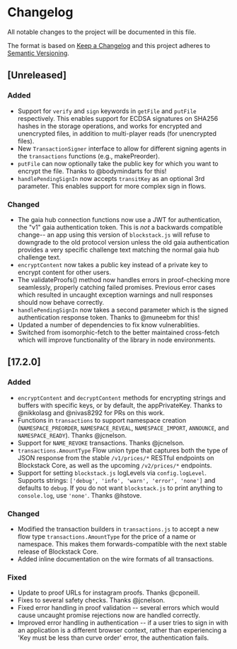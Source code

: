 # Changelog
All notable changes to the project will be documented in this file.

The format is based on [Keep a Changelog](https://keepachangelog.com/en/1.0.0/)
and this project adheres to [Semantic Versioning](https://semver.org/spec/v2.0.0.html).

## [Unreleased]

### Added

- Support for `verify` and `sign` keywords in `getFile` and `putFile`
  respectively. This enables support for ECDSA signatures on SHA256
  hashes in the storage operations, and works for encrypted and
  unencrypted files, in addition to multi-player reads (for
  unencrypted files).
- New `TransactionSigner` interface to allow for different signing agents
  in the `transactions` functions (e.g., makePreorder).
- `putFile` can now optionally take the public key for which you want
to encrypt the file. Thanks to @bodymindarts for this!
- `handlePendingSignIn` now accepts `transitKey` as an optional 3rd parameter. This
enables support for more complex sign in flows.

### Changed
- The gaia hub connection functions now use a JWT for authentication,
  the "v1" gaia authentication token. This is *not* a backwards
  compatible change-- an app using this version of `blockstack.js`
  will refuse to downgrade to the old protocol version unless the old
  gaia authentication provides a very specific challenge text matching
  the normal gaia hub challenge text.
- `encryptContent` now takes a public key instead of a private key to
encrypt content for other users.
- The validateProofs() method now handles errors in proof-checking
  more seamlessly, properly catching failed promises. Previous error
  cases which resulted in uncaught exception warnings and null
  responses should now behave correctly.
- `handlePendingSignIn` now takes a second parameter which is the
   signed authentication response token. Thanks to @muneebm for this!
- Updated a number of dependencies to fix know vulnerablities.
- Switched from isomorphic-fetch to the better maintained cross-fetch
  which will improve functionality of the library in node environments.


## [17.2.0]

### Added

- `encryptContent` and `decryptContent` methods for encrypting strings
  and buffers with specific keys, or by default, the
  appPrivateKey. Thanks to @nikkolasg and @nivas8292 for PRs on this
  work.
- Functions in `transactions` to support namespace creation
  (`NAMESPACE_PREORDER`, `NAMESPACE_REVEAL`, `NAMESPACE_IMPORT`,
  `ANNOUNCE`, and `NAMESPACE_READY`). Thanks @jcnelson.
- Support for `NAME_REVOKE` transactions. Thanks @jcnelson.
- `transactions.AmountType` Flow union type that captures both the
  type of JSON response from the stable `/v1/prices/*` RESTful
  endpoints on Blockstack Core, as well as the upcoming `/v2/prices/*`
  endpoints.
- Support for setting `blockstack.js` logLevels via
  `config.logLevel`. Supports strings: `['debug', 'info', 'warn',
  'error', 'none']` and defaults to `debug`. If you do not want
  `blockstack.js` to print anything to `console.log`, use
  `'none'`. Thanks @hstove.

### Changed

- Modified the transaction builders in `transactions.js` to accept a
  new flow type `transactions.AmountType` for the price of a name or
  namespace.  This makes them forwards-compatible with the next stable
  release of Blockstack Core.
- Added inline documentation on the wire formats of all transactions.

### Fixed

- Update to proof URLs for instagram proofs. Thanks @cponeill.
- Fixes to several safety checks. Thanks @jcnelson.
- Fixed error handling in proof validation -- several errors which
  would cause uncaught promise rejections now are handled correctly.
- Improved error handling in authentication -- if a user tries to sign
  in with an application is a different browser context, rather than
  experiencing a 'Key must be less than curve order' error, the
  authentication fails.
